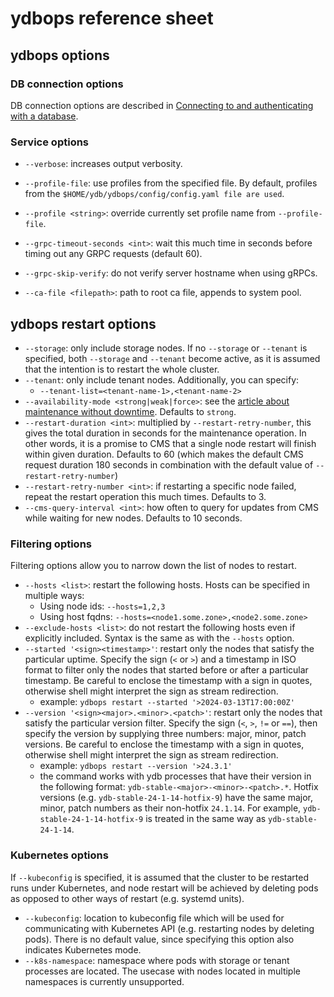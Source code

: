 # ydbops reference sheet

## ydbops options

### DB connection options 

DB connection options are described in [Connecting to and authenticating with a database](../ydb-cli/connect.md#command-line-pars).

### Service options

- `--verbose`: increases output verbosity.
- `--profile-file`: use profiles from the specified file. By default, profiles from the `$HOME/ydb/ydbops/config/config.yaml file are used`.
- `--profile <string>`: override currently set profile name from `--profile-file`.

- `--grpc-timeout-seconds <int>`: wait this much time in seconds before timing out any GRPC requests (default 60).
- `--grpc-skip-verify`: do not verify server hostname when using gRPCs.
- `--ca-file <filepath>`: path to root ca file, appends to system pool.

## ydbops restart options

- `--storage`: only include storage nodes. If no `--storage` or `--tenant` is specified, both `--storage` and `--tenant` become active, as it is assumed that the intention is to restart the whole cluster.
- `--tenant`: only include tenant nodes. Additionally, you can specify:
    - `--tenant-list=<tenant-name-1>,<tenant-name-2>`
- `--availability-mode <strong|weak|force>`: see the [article about maintenance without downtime](../../devops/manual/maintenance-without-downtime). Defaults to `strong`.
- `--restart-duration <int>`: multiplied by `--restart-retry-number`, this gives the total duration in seconds for the maintenance operation. In other words, it is a promise to CMS that a single node restart will finish within given duration. Defaults to 60 (which makes the default CMS request duration 180 seconds in combination with the default value of `--restart-retry-number`)
- `--restart-retry-number <int>`: if restarting a specific node failed, repeat the restart operation this much times. Defaults to 3.
- `--cms-query-interval <int>`: how often to query for updates from CMS while waiting for new nodes. Defaults to 10 seconds.

### Filtering options

Filtering options allow you to narrow down the list of nodes to restart.

- `--hosts <list>`: restart the following hosts. Hosts can be specified in multiple ways:
    - Using node ids: `--hosts=1,2,3`
    - Using host fqdns: `--hosts=<node1.some.zone>,<node2.some.zone>`
- `--exclude-hosts <list>`: do not restart the following hosts even if explicitly included. Syntax is the same as with the `--hosts` option.
- `--started '<sign><timestamp>'`: restart only the nodes that satisfy the particular uptime. Specify the sign (`<` or `>`) and a timestamp in ISO format to filter only the nodes that started before or after a particular timestamp. Be careful to enclose the timestamp with a sign in quotes, otherwise shell might interpret the sign as stream redirection.
    - example: `ydbops restart --started '>2024-03-13T17:00:00Z'`
- `--version '<sign><major>.<minor>.<patch>'`: restart only the nodes that satisfy the particular version filter. Specify the sign (`<`, `>`, `!=` or `==`), then specify the version by supplying three numbers: major, minor, patch versions. Be careful to enclose the timestamp with a sign in quotes, otherwise shell might interpret the sign as stream redirection. 
    - example: `ydbops restart --version '>24.3.1'`
    - the command works with ydb processes that have their version in the following format: `ydb-stable-<major>-<minor>-<patch>.*`. Hotfix versions (e.g. `ydb-stable-24-1-14-hotfix-9`) have the same major, minor, patch numbers as their non-hotfix `24.1.14`. For example, `ydb-stable-24-1-14-hotfix-9` is treated in the same way as `ydb-stable-24-1-14`.

### Kubernetes options

If `--kubeconfig` is specified, it is assumed that the cluster to be restarted runs under Kubernetes, and node restart will be achieved by deleting pods as opposed to other ways of restart (e.g. systemd units).

- `--kubeconfig`: location to kubeconfig file which will be used for communicating with Kubernetes API (e.g. restarting nodes by deleting pods). There is no default value, since specifying this option also indicates Kubernetes mode.
- `--k8s-namespace`: namespace where pods with storage or tenant processes are located. The usecase with nodes located in multiple namespaces is currently unsupported.
